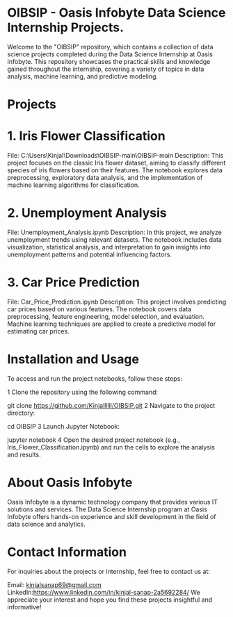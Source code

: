 # OIBSIP - Oasis Infobyte Data Science Internship Projects.
Welcome to the "OIBSIP" repository, which contains a collection of data science projects completed during the Data Science Internship at Oasis Infobyte. This repository showcases the practical skills and knowledge gained throughout the internship, covering a variety of topics in data analysis, machine learning, and predictive modeling.
# Projects
# 1. Iris Flower Classification
File: C:\Users\Kinjal\Downloads\OIBSIP-main\OIBSIP-main
Description: This project focuses on the classic Iris flower dataset, aiming to classify different species of iris flowers based on their features. The notebook explores data preprocessing, exploratory data analysis, and the implementation of machine learning algorithms for classification.
# 2. Unemployment Analysis
File: Unemployment_Analysis.ipynb
Description: In this project, we analyze unemployment trends using relevant datasets. The notebook includes data visualization, statistical analysis, and interpretation to gain insights into unemployment patterns and potential influencing factors.
# 3. Car Price Prediction
File: Car_Price_Prediction.ipynb
Description: This project involves predicting car prices based on various features. The notebook covers data preprocessing, feature engineering, model selection, and evaluation. Machine learning techniques are applied to create a predictive model for estimating car prices.
# Installation and Usage
To access and run the project notebooks, follow these steps:

1 Clone the repository using the following command:

git clone https://github.com/Kinjallllll/OIBSIP.git
2 Navigate to the project directory:

cd OIBSIP
3 Launch Jupyter Notebook:

jupyter notebook
4 Open the desired project notebook (e.g., Iris_Flower_Classification.ipynb) and run the cells to explore the analysis and results.

# About Oasis Infobyte
Oasis Infobyte is a dynamic technology company that provides various IT solutions and services. The Data Science Internship program at Oasis Infobyte offers hands-on experience and skill development in the field of data science and analytics.

# Contact Information
For inquiries about the projects or internship, feel free to contact us at:

Email: kinjalsanap69@gmail.com
LinkedIn:https://www.linkedin.com/in/kinjal-sanap-2a5692284/
We appreciate your interest and hope you find these projects insightful and informative!

